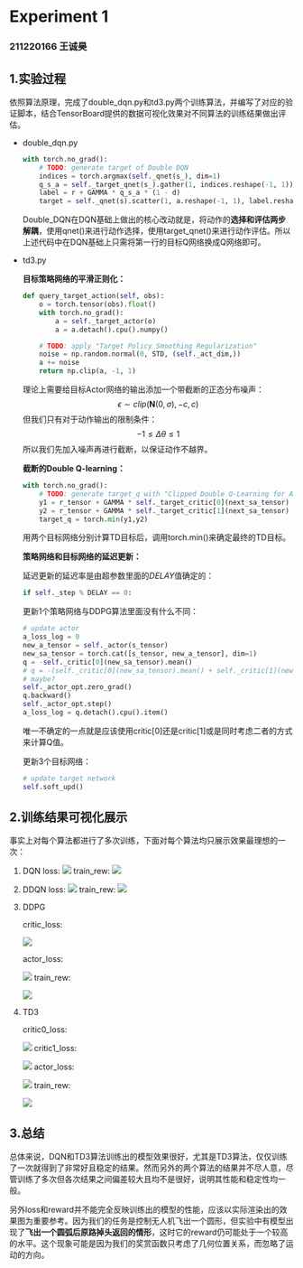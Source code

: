 # Experiment 1

### 211220166 王诚昊

## 1.实验过程

依照算法原理，完成了double_dqn.py和td3.py两个训练算法，并编写了对应的验证脚本，结合TensorBoard提供的数据可视化效果对不同算法的训练结果做出评估。

- double_dqn.py

  ```python
  with torch.no_grad():
      # TODO: generate target of Double DQN
      indices = torch.argmax(self._qnet(s_), dim=1)
      q_s_a = self._target_qnet(s_).gather(1, indices.reshape(-1, 1)).reshape(-1)
      label = r + GAMMA * q_s_a * (1 - d)
      target = self._qnet(s).scatter(1, a.reshape(-1, 1), label.reshape(-1, 1).float())
  ```

  Double_DQN在DQN基础上做出的核心改动就是，将动作的**选择和评估两步解耦**，使用qnet()来进行动作选择，使用target_qnet()来进行动作评估。所以上述代码中在DQN基础上只需将第一行的目标Q网络换成Q网络即可。

- td3.py

  **目标策略网络的平滑正则化：**

  ```python
  def query_target_action(self, obs):
      o = torch.tensor(obs).float()
      with torch.no_grad():
          a = self._target_actor(o)
          a = a.detach().cpu().numpy()
  
      # TODO: apply "Target Policy Smoothing Regularization"
      noise = np.random.normal(0, STD, (self._act_dim,))
      a += noise
      return np.clip(a, -1, 1)
  ```

  理论上需要给目标Actor网络的输出添加一个带截断的正态分布噪声：
  $$
  \epsilon \sim clip(\mathbf{N}(0,\sigma),-c,c)
  $$
  但我们只有对于动作输出的限制条件：
  $$
  -1 \le \Delta \theta \le 1
  $$
  所以我们先加入噪声再进行截断，以保证动作不越界。

  **截断的Double Q-learning：**

  ```python
  with torch.no_grad():
      # TODO: generate target_q with "Clipped Double Q-Learning for Actor-Critic"
      y1 = r_tensor + GAMMA * self._target_critic[0](next_sa_tensor)
      y2 = r_tensor + GAMMA * self._target_critic[1](next_sa_tensor)
      target_q = torch.min(y1,y2)
  ```

  用两个目标网络分别计算TD目标后，调用torch.min()来确定最终的TD目标。

  **策略网络和目标网络的延迟更新：**

  延迟更新的延迟率是由超参数里面的$DELAY$值确定的：

  ```python
  if self._step % DELAY == 0:
  ```

   更新1个策略网络与DDPG算法里面没有什么不同：

  ```python
  # update actor
  a_loss_log = 0
  new_a_tensor = self._actor(s_tensor)
  new_sa_tensor = torch.cat([s_tensor, new_a_tensor], dim=1)
  q = -self._critic[0](new_sa_tensor).mean()
  # q = -(self._critic[0](new_sa_tensor).mean() + self._critic[1](new_sa_tensor).mean()) 
  # maybe?
  self._actor_opt.zero_grad()
  q.backward()
  self._actor_opt.step()
  a_loss_log = q.detach().cpu().item()
  ```

  唯一不确定的一点就是应该使用critic[0]还是critic[1]或是同时考虑二者的方式来计算Q值。

  更新3个目标网络：

  ```python
  # update target network
  self.soft_upd()
  ```

## 2.训练结果可视化展示

事实上对每个算法都进行了多次训练，下面对每个算法均只展示效果最理想的一次：

1. DQN
   loss:
   ![](D:\NJU_undergraduate\大三下\无人机\homework\Experiment1\DQN_loss_q.png)
   train_rew:
   ![](D:\NJU_undergraduate\大三下\无人机\homework\Experiment1\DQN_train_rew.png)

2. DDQN
   loss:
   ![](D:\NJU_undergraduate\大三下\无人机\homework\Experiment1\DDQN_loss_q.png)
   train_rew:
   ![](D:\NJU_undergraduate\大三下\无人机\homework\Experiment1\DDQN_train_rew.png)

3. DDPG

    critic_loss:

    ![](D:\NJU_undergraduate\大三下\无人机\homework\Experiment1\DDPG_loss_critic.png)

    actor_loss:

    ![](D:\NJU_undergraduate\大三下\无人机\homework\Experiment1\DDPG_loss_actor.png)
    train_rew:

    ![](D:\NJU_undergraduate\大三下\无人机\homework\Experiment1\DDPG_train_rew.png)

4. TD3

    critic0_loss:

    ![](D:\NJU_undergraduate\大三下\无人机\homework\Experiment1\TD3_loss_critic_0.png)
    critic1_loss:

    ![](D:\NJU_undergraduate\大三下\无人机\homework\Experiment1\TD3_loss_critic_1.png)
    actor_loss:

    ![](D:\NJU_undergraduate\大三下\无人机\homework\Experiment1\TD3_loss_actor.png)
    train_rew:

    ![](D:\NJU_undergraduate\大三下\无人机\homework\Experiment1\TD3_train_rew.png)

## 3.总结

总体来说，DQN和TD3算法训练出的模型效果很好，尤其是TD3算法，仅仅训练了一次就得到了非常好且稳定的结果。然而另外的两个算法的结果并不尽人意，尽管训练了多次但各次结果之间偏差较大且均不是很好，说明其性能和稳定性均一般。

另外loss和reward并不能完全反映训练出的模型的性能，应该以实际渲染出的效果图为重要参考。因为我们的任务是控制无人机飞出一个圆形，但实验中有模型出现了**飞出一个圆弧后原路掉头返回的情形**，这时它的reward仍可能处于一个较高的水平。这个现象可能是因为我们的奖赏函数只考虑了几何位置关系，而忽略了运动的方向。